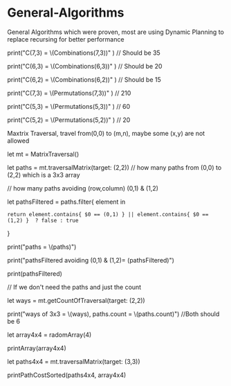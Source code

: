 # General-Algorithms
General Algorithms which were proven, most are using Dynamic Planning to replace recursing for better performance

print("C(7,3) = \\(Combinations(7,3))" ) // Should be 35

print("C(6,3) = \\(Combinations(6,3))" ) // Should be 20

print("C(6,2) = \\(Combinations(6,2))" ) // Should be 15

print("C(7,3) = \\(Permutations(7,3))" ) // 210

print("C(5,3) = \\(Permutations(5,3))" ) // 60

print("C(5,2) = \\(Permutations(5,2))" ) // 20

Maxtrix Traversal, travel from(0,0) to (m,n), maybe some (x,y) are not allowed

let mt = MatrixTraversal()

let paths = mt.traversalMatrix(target: (2,2)) // how many paths from (0,0) to (2,2) which is a 3x3 array

// how many paths avoiding (row,column) (0,1) & (1,2)

let pathsFiltered = paths.filter{ element in  

    return element.contains{ $0 == (0,1) } || element.contains{ $0 == (1,2) }  ? false : true
}

print("paths = \\(paths)")

print("pathsFiltered avoiding (0,1) & (1,2)= \(pathsFiltered)")

print(pathsFiltered)

// If we don't need the paths and just the count

let ways = mt.getCountOfTraversal(target: (2,2))

print("ways of 3x3 = \\(ways), paths.count = \\(paths.count)") //Both should be 6


let array4x4 = radomArray(4)

printArray(array4x4)

let paths4x4 = mt.traversalMatrix(target: (3,3))

printPathCostSorted(paths4x4, array4x4)

